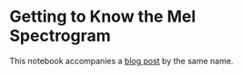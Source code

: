 # Getting to Know the Mel Spectrogram

This notebook accompanies a 
[blog post](https://medium.com/@dalyag)
by the same name.